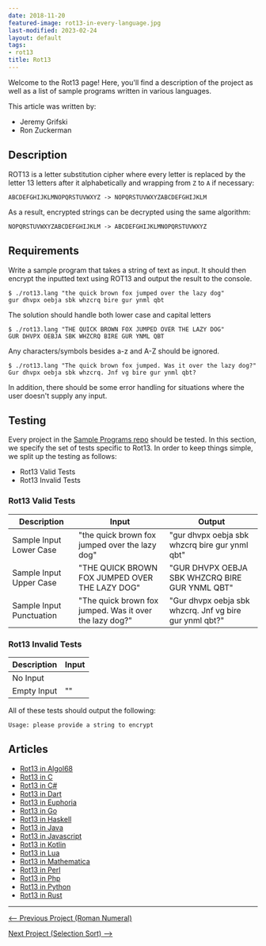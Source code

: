 ```yaml
---
date: 2018-11-20
featured-image: rot13-in-every-language.jpg
last-modified: 2023-02-24
layout: default
tags:
- rot13
title: Rot13
---
```


Welcome to the Rot13 page! Here, you'll find a description of the project as well as a list of sample programs written in various languages.

This article was written by:

- Jeremy Grifski
- Ron Zuckerman

## Description

ROT13 is a letter substitution cipher where every letter is replaced by the
letter 13 letters after it alphabetically and wrapping from `Z` to `A` if necessary:

    ABCDEFGHIJKLMNOPQRSTUVWXYZ -> NOPQRSTUVWXYZABCDEFGHIJKLM

As a result, encrypted strings can be decrypted using the same algorithm:

    NOPQRSTUVWXYZABCDEFGHIJKLM -> ABCDEFGHIJKLMNOPQRSTUVWXYZ


## Requirements

Write a sample program that takes a string of text as input.
It should then encrypt the inputted text using ROT13 and output the result to the console.

```console
$ ./rot13.lang "the quick brown fox jumped over the lazy dog"
gur dhvpx oebja sbk whzcrq bire gur ynml qbt
```

The solution should handle both lower case and capital letters

```console
$ ./rot13.lang "THE QUICK BROWN FOX JUMPED OVER THE LAZY DOG"
GUR DHVPX OEBJA SBK WHZCRQ BIRE GUR YNML QBT
```

Any characters/symbols besides a-z and A-Z should be ignored.

```console
$ ./rot13.lang "The quick brown fox jumped. Was it over the lazy dog?"
Gur dhvpx oebja sbk whzcrq. Jnf vg bire gur ynml qbt?
```

In addition, there should be some error handling for situations where the user
doesn't supply any input.


## Testing

Every project in the [Sample Programs repo](https://github.com/TheRenegadeCoder/sample-programs) should be tested.
In this section, we specify the set of tests specific to Rot13.
In order to keep things simple, we split up the testing as follows:

- Rot13 Valid Tests
- Rot13 Invalid Tests

### Rot13 Valid Tests

| Description | Input | Output |
| ----------- | ----- | ------ |
| Sample Input Lower Case | "the quick brown fox jumped over the lazy dog" | "gur dhvpx oebja sbk whzcrq bire gur ynml qbt" |
| Sample Input Upper Case | "THE QUICK BROWN FOX JUMPED OVER THE LAZY DOG" | "GUR DHVPX OEBJA SBK WHZCRQ BIRE GUR YNML QBT" |
| Sample Input Punctuation | "The quick brown fox jumped. Was it over the lazy dog?" | "Gur dhvpx oebja sbk whzcrq. Jnf vg bire gur ynml qbt?" |

### Rot13 Invalid Tests

| Description | Input |
| ----------- | ----- |
| No Input |  |
| Empty Input | "" |

All of these tests should output the following:

```
Usage: please provide a string to encrypt
```


## Articles

- [Rot13 in Algol68](https://sampleprograms.io/projects/rot13/algol68)
- [Rot13 in C](https://sampleprograms.io/projects/rot13/c)
- [Rot13 in C#](https://sampleprograms.io/projects/rot13/c-sharp)
- [Rot13 in Dart](https://sampleprograms.io/projects/rot13/dart)
- [Rot13 in Euphoria](https://sampleprograms.io/projects/rot13/euphoria)
- [Rot13 in Go](https://sampleprograms.io/projects/rot13/go)
- [Rot13 in Haskell](https://sampleprograms.io/projects/rot13/haskell)
- [Rot13 in Java](https://sampleprograms.io/projects/rot13/java)
- [Rot13 in Javascript](https://sampleprograms.io/projects/rot13/javascript)
- [Rot13 in Kotlin](https://sampleprograms.io/projects/rot13/kotlin)
- [Rot13 in Lua](https://sampleprograms.io/projects/rot13/lua)
- [Rot13 in Mathematica](https://sampleprograms.io/projects/rot13/mathematica)
- [Rot13 in Perl](https://sampleprograms.io/projects/rot13/perl)
- [Rot13 in Php](https://sampleprograms.io/projects/rot13/php)
- [Rot13 in Python](https://sampleprograms.io/projects/rot13/python)
- [Rot13 in Rust](https://sampleprograms.io/projects/rot13/rust)

***

<nav class="project-nav">

<div id="prev" markdown="1">

[<-- Previous Project (Roman Numeral)](https://sampleprograms.io/projects/roman-numeral)

</div>

<div id="next" markdown="1">

[Next Project (Selection Sort) -->](https://sampleprograms.io/projects/selection-sort)

</div>

</nav>